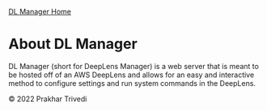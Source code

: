 [DL Manager Home](/)

# About DL Manager

DL Manager (short for DeepLens Manager) is a web server that is meant to be hosted off of an AWS DeepLens and allows for an easy and interactive method to configure settings and run system commands in the DeepLens.

© 2022 Prakhar Trivedi